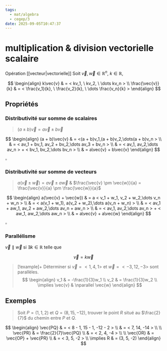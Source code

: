 ```yaml
---
tags:
  - mat/algebra
  - cegep/3
date: 2025-09-05T10:47:37
---
```


# multiplication & division vectorielle scalaire

Opération [[vecteur|vectorielle]]
Soit $\vec{v}, \vec{w} \in \mathbb{R}^n, \ k \in \mathbb{R}$,

$$
\begin{align}
k\vec{v} & = < kv_1, \ kv_2, \ \dots kv_n > \\
\frac{\vec{v}}{k} & = < \frac{v_1}{k}, \ \frac{v_2}{k}, \ \dots \frac{v_n}{k} >
\end{align}
$$

## Propriétés

### Distributivité sur somme de scalaires

> $(a \pm b)\vec{v} = a\vec{v} \pm b\vec{v}$

$$
\begin{align}
(a + b)\vec{v} & = <(a + b)v_1,(a + b)v_2,\dots(a + b)v_n > \\
 & = < av_1 + bv_1, av_2 + bv_2,\dots av_3 + bv_n > \\
 & = < av_1, av_2,\dots av_n > + < bv_1, bv_2,\dots bv_n > \\
 & = a\vec{v} + b\vec{v}
\end{align}
$$

$\square$

### Distributivité sur somme de vecteurs

> $a(\vec{v} \pm \vec{w}) = a\vec{v} \pm a\vec{w}$ & $\frac{\vec{v} \pm \vec{w}}{a} = \frac{\vec{v}}{a} \pm \frac{\vec{w}}{a}$

$$
\begin{align}
a(\vec{v} + \vec{w}) & = a < v_1 + w_1, v_2 + w_2,\dots v_n + w_n > \\
 & = < a(v_1 + w_1), a(v_2 + w_2),\dots a(v_n + w_n) > \\
 & = < av_1 + aw_1, av_2 + aw_2,\dots av_n + aw_n > \\
 & = < av_1, av_2,\dots av_n > + < aw_1, aw_2,\dots aw_n > \\
 & = a\vec{v} + a\vec{w}
\end{align}
$$

$\square$

### Parallélisme

$\vec{v} \parallel \vec{w}$ si $\exists k\in \mathbb{R}$ telle que

$$
\vec{v} = k\vec{w}
$$

> [!example]+ Déterminer si $\vec{v} = < 1, 4, 1 >$ et $\vec{w} = < -3, 12, - 3 >$ sont parallèles.
> $$
> \begin{align}
v_1 & = -\frac{1}{3}w_1 \\
v_2 & = \frac{1}{3}w_2 \\
\implies \vec{v} & \nparallel \vec{w}
\end{align}
> $$

## Exemples

> Soit $P = (1, 1, 2)$ et $Q = (8, 15, - 12)$, trouver le point $R$ situé au $\frac{2}{7}$ du chemin entre $P$ et $Q$.

$$
\begin{align}
\vec{PQ} & = < 8 - 1, 15 - 1, -12 - 2 > \\
 & = < 7, 14, -14 > \\
 \\
\vec{PR} & = \frac{2}{7}\vec{PQ} \\
 & = < 2, 4, -4 > \\
 \\
\vec{OR} & = \vec{OP} + \vec{PR} \\
 & = < 3, 5, -2 > \\
\implies R & = (3, 5, -2)
\end{align}
$$